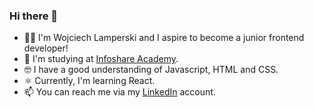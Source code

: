 ### Hi there 👋

- 🙍‍♂️ I'm Wojciech Lamperski and I aspire to become a junior frontend developer! <br/>
- 📝 I'm studying at [Infoshare Academy](https://infoshareacademy.com/). <br/>
- 🤓 I have a good understanding of Javascript, HTML and CSS.
- ⚛️ Currently, I'm learning React. <br/>
- 📫 You can reach me via my [LinkedIn](https://www.linkedin.com/in/wojciech-lamperski/) account. <br/>

<!--
**WojciechLamperski/wojciechlamperski** is a ✨ _special_ ✨ repository because its `README.md` (this file) appears on your GitHub profile.

Here are some ideas to get you started:

- 🔭 I’m currently working on ...
- 🌱 I’m currently learning ...
- 👯 I’m looking to collaborate on ...
- 🤔 I’m looking for help with ...
- 💬 Ask me about ...
- 📫 How to reach me: ...
- 😄 Pronouns: ...
- ⚡ Fun fact: ...
-->
